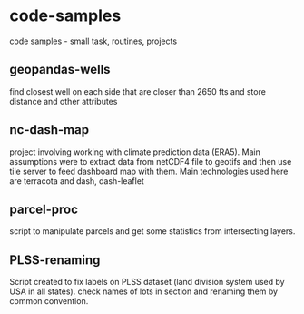 # code-samples
code samples - small task, routines, projects

## geopandas-wells
find closest well on each side that are closer than 2650 fts and store distance 
and other attributes 


## nc-dash-map
project involving working with climate prediction data (ERA5).
Main assumptions were to extract data from netCDF4 file to geotifs and then
use tile server to feed dashboard map with them.
Main technologies used here are terracota and dash, dash-leaflet


## parcel-proc
script to manipulate parcels and get some statistics from intersecting layers.


## PLSS-renaming
Script created to fix labels on PLSS dataset (land division system used by USA in all states).
check names of lots in section and renaming them by common convention.
